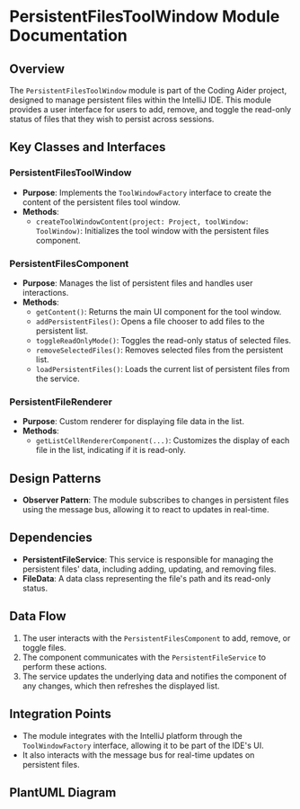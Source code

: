 # PersistentFilesToolWindow Module Documentation

## Overview
The `PersistentFilesToolWindow` module is part of the Coding Aider project, designed to manage persistent files within the IntelliJ IDE. This module provides a user interface for users to add, remove, and toggle the read-only status of files that they wish to persist across sessions.

## Key Classes and Interfaces

### PersistentFilesToolWindow
- **Purpose**: Implements the `ToolWindowFactory` interface to create the content of the persistent files tool window.
- **Methods**:
  - `createToolWindowContent(project: Project, toolWindow: ToolWindow)`: Initializes the tool window with the persistent files component.

### PersistentFilesComponent
- **Purpose**: Manages the list of persistent files and handles user interactions.
- **Methods**:
  - `getContent()`: Returns the main UI component for the tool window.
  - `addPersistentFiles()`: Opens a file chooser to add files to the persistent list.
  - `toggleReadOnlyMode()`: Toggles the read-only status of selected files.
  - `removeSelectedFiles()`: Removes selected files from the persistent list.
  - `loadPersistentFiles()`: Loads the current list of persistent files from the service.

### PersistentFileRenderer
- **Purpose**: Custom renderer for displaying file data in the list.
- **Methods**:
  - `getListCellRendererComponent(...)`: Customizes the display of each file in the list, indicating if it is read-only.

## Design Patterns
- **Observer Pattern**: The module subscribes to changes in persistent files using the message bus, allowing it to react to updates in real-time.

## Dependencies
- **PersistentFileService**: This service is responsible for managing the persistent files' data, including adding, updating, and removing files.
- **FileData**: A data class representing the file's path and its read-only status.

## Data Flow
1. The user interacts with the `PersistentFilesComponent` to add, remove, or toggle files.
2. The component communicates with the `PersistentFileService` to perform these actions.
3. The service updates the underlying data and notifies the component of any changes, which then refreshes the displayed list.

## Integration Points
- The module integrates with the IntelliJ platform through the `ToolWindowFactory` interface, allowing it to be part of the IDE's UI.
- It also interacts with the message bus for real-time updates on persistent files.

## PlantUML Diagram
